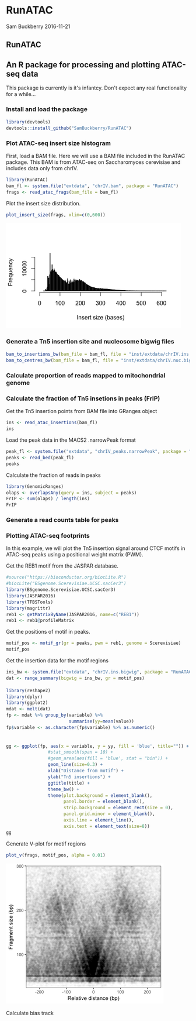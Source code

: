 RunATAC
================
Sam Buckberry
2016-11-21

RunATAC
-------

An R package for processing and plotting ATAC-seq data
------------------------------------------------------

This package is currently is it's infantcy. Don't expect any real functionality for a while...

### Install and load the package

``` r
library(devtools)
devtools::install_github("SamBuckberry/RunATAC")
```

### Plot ATAC-seq insert size histogram

First, load a BAM file. Here we will use a BAM file included in the RunATAC package. This BAM is from ATAC-seq on Saccharomyces cerevisiae and includes data only from chrIV.

``` r
library(RunATAC)
bam_fl <- system.file("extdata", "chrIV.bam", package = "RunATAC")
frags <- read_atac_frags(bam_file = bam_fl)
```

Plot the insert size distribution.

``` r
plot_insert_size(frags, xlim=c(0,600))
```

![](README_files/figure-markdown_github/unnamed-chunk-3-1.png)

### Generate a Tn5 insertion site and nucleosome bigwig files

``` r
bam_to_insertions_bw(bam_file = bam_fl, file = "inst/extdata/chrIV.ins.bigwig")
bam_to_centres_bw(bam_file = bam_fl, file = "inst/extdata/chrIV.nuc.bigwig")
```

### Calculate proportion of reads mapped to mitochondrial genome

### Calculate the fraction of Tn5 insetions in peaks (FrIP)

Get the Tn5 insertion points from BAM file into GRanges object

``` r
ins <- read_atac_insertions(bam_fl)
ins
```

Load the peak data in the MACS2 .narrowPeak format

``` r
peak_fl <- system.file("extdata", "chrIV_peaks.narrowPeak", package = "RunATAC")
peaks <- read_bed(peak_fl)
peaks
```

Calculate the fraction of reads in peaks

``` r
library(GenomicRanges)
olaps <- overlapsAny(query = ins, subject = peaks)
FrIP <- sum(olaps) / length(ins)
FrIP
```

### Generate a read counts table for peaks

### Plotting ATAC-seq footprints

In this example, we will plot the Tn5 insertion signal around CTCF motifs in ATAC-seq peaks using a positional weight matrix (PWM).

Get the REB1 motif from the JASPAR database.

``` r
#source("https://bioconductor.org/biocLite.R")
#biocLite("BSgenome.Scerevisiae.UCSC.sacCer3")
library(BSgenome.Scerevisiae.UCSC.sacCer3)
library(JASPAR2016)
library(TFBSTools)
library(magrittr)
reb1 <- getMatrixByName(JASPAR2016, name=c("REB1"))
reb1 <- reb1@profileMatrix
```

Get the positions of motif in peaks.

``` r
motif_pos <- motif_gr(gr = peaks, pwm = reb1, genome = Scerevisiae)
motif_pos
```

Get the insertion data for the motif regions

``` r
ins_bw <- system.file("extdata", "chrIV.ins.bigwig", package = "RunATAC")
dat <- range_summary(bigwig = ins_bw, gr = motif_pos)

library(reshape2)
library(dplyr)
library(ggplot2)
mdat <- melt(dat)
fp <- mdat %>% group_by(variable) %>%
                        summarise(yy=mean(value))
fp$variable <- as.character(fp$variable) %>% as.numeric()


gg <- ggplot(fp, aes(x = variable, y = yy, fill = 'blue', title="")) +
                #stat_smooth(span = 10) +
                #geom_area(aes(fill = 'blue', stat = "bin")) +
                geom_line(size=0.3) +
                xlab("Distance from motif") +
                ylab("Tn5 insertions") +
                ggtitle(title) +
                theme_bw() +
                theme(plot.background = element_blank(),
                      panel.border = element_blank(),
                      strip.background = element_rect(size = 0),
                      panel.grid.minor = element_blank(),
                      axis.line = element_line(),
                      axis.text = element_text(size=8))
gg
```

Generate V-plot for motif regions

``` r
plot_v(frags, motif_pos, alpha = 0.01)
```

![](README_files/figure-markdown_github/unnamed-chunk-13-1.png)

Calculate bias track
